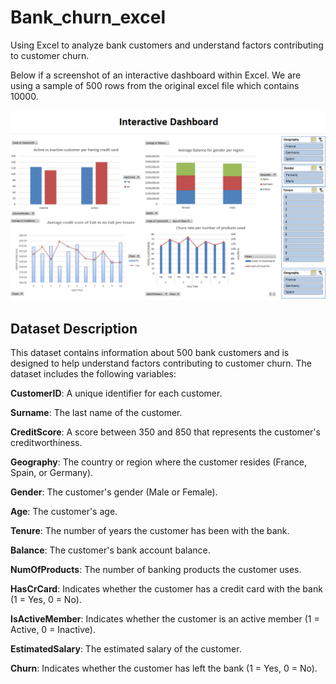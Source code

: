 # Bank_churn_excel

Using Excel to analyze bank customers and understand factors contributing to customer churn.

Below if a screenshot of an interactive dashboard within Excel. We are using a sample of 500 rows from the original excel file which contains 10000.

![Dashboard!](Dashboard-screenshot.png)


## Dataset Description
This dataset contains information about 500 bank customers and is designed to help understand factors contributing to customer churn. The dataset includes the following variables:

**CustomerID**: A unique identifier for each customer.

**Surname**: The last name of the customer.

**CreditScore**: A score between 350 and 850 that represents the customer's creditworthiness.

**Geography**: The country or region where the customer resides (France, Spain, or Germany).

**Gender**: The customer's gender (Male or Female).

**Age**: The customer's age.

**Tenure**: The number of years the customer has been with the bank.

**Balance**: The customer's bank account balance.

**NumOfProducts**: The number of banking products the customer uses.

**HasCrCard**: Indicates whether the customer has a credit card with the bank (1 = Yes, 0 = No).

**IsActiveMember**: Indicates whether the customer is an active member (1 = Active, 0 = Inactive).

**EstimatedSalary**: The estimated salary of the customer.

**Churn**: Indicates whether the customer has left the bank (1 = Yes, 0 = No).









